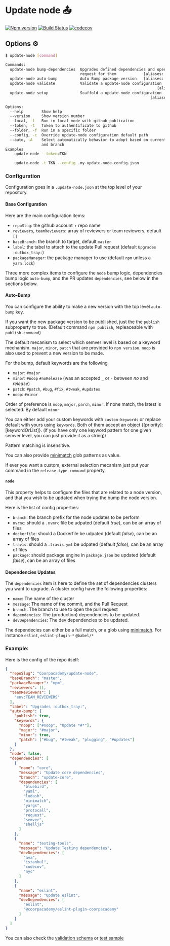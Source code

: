 # Update node :outbox_tray:

[![Npm version](https://img.shields.io/npm/v/@coorpacademy/update-node.svg)](https://www.npmjs.com/package/@coorpacademy/update-node)
[![Build Status](https://travis-ci.com/CoorpAcademy/update-node.svg?branch=master)](https://travis-ci.com/CoorpAcademy/update-node)
[![codecov](https://codecov.io/gh/CoorpAcademy/update-node/branch/master/graph/badge.svg)](https://codecov.io/gh/CoorpAcademy/update-node)

## Options :gear:

```bash
$ update-node [command]

Commands:
  update-node bump-dependencies  Upgrades defined dependencies and open Pull
                                 request for them            [aliases: upgrade, bd]
  update-node auto-bump          Auto Bump package version   [aliases: version, ab]
  update-node validate           Validate a update-node configuration
                                                                   [aliases: check]
  update-node setup              Scaffold a update-node configuration
                                                                [aliases: scaffold]

Options:
  --help        Show help                                              [boolean]
  --version     Show version number                                    [boolean]
  --local, -l   Run in local mode with github publication              [boolean]
  --token, -t   Token to authentificate to github                       [string]
  --folder, -f  Run in a specific folder                                [string]
  --config, -c  Override update-node configuration default path         [string]
  --auto, -A    Select automatically behavior to adopt based on current commit
                and branch                                             [boolean]
Examples
    update-node --token=TKN

    update-node -t TKN --config .my-update-node-config.json
```

### Configuration

Configuration goes in a `.update-node.json` at the top level of your repository.

#### Base Configuration

Here are the main configuration items:
- `repoSlug`: the github account + repo name
- `reviewers`, `teamReviewers`: array of reviewers or team reviewers, default `[]`
- `baseBranch`: the branch to target, default `master`
- `label`: the tabel to attach to the update Pull request (default `Upgrades :outbox_tray:`)
- `packageManager`: the package manager to use (default `npm` unless a `yarn.lock`)

Three more complex items to configure the `node` bump logic,  dependencies bump logic `auto-bump`, and the PR updates `dependencies`, see below in the sections below.

#### Auto-Bump
You can configure the ability to make a new version with the top level `auto-bump` key.

If you want the new package version to be publiished, just the the `publish` subproperty to true. (Default command `npm publish`, repleaceable with `publish-command`)

The default mecanism to select which semver level is based on a keyword mechanism. `major`, `minor`, `patch` that are provided to `npm version`. `noop` is also used to prevent a new version to be made.

For the bump, default keywords are the following
- `major`: `#major`
- `minor`: `#noop` `#noRelease` (was an accepted `_` or `-` between _no_  and _release_)
- `patch`: `#patch`, `#bug`, `#fix`, `#tweak`, `#updates`
- `noop`: `#minor`

Order of preference is `noop`, `major`, `parch`, `minor`. If none match, the latest is selected. By default `minor`

You can either add your custom keywords with `custom-keywords` or replace default with yours using `keywords`. Both of them accept an object {[priority]: [keywordOrList]}. (if you have only one keyword pattern for one given semver level, you can just provide it as a string)/

Pattern matching is insensitive.

You can also provide [minimatch] glob patterns as value.

If ever you want a custom, external selection mecanism just put your command in the `release-type-command` property.


#### `node`
This property helps to configure the files that are related to a node version, and that you wish to be updated when trying the bump the node version.

Here is the list of config properties:
- `branch`: the branch prefix for the node updates to be perform
- `nvrmc`: should a `.nvmrc` file be udpated (default _true_), can be an array of files
- `dockerfile`: should a Dockerfile be udpated (default _false_), can be an array of files
- `travis`: should a `.travis.yml` be udpated (default _false_), can be an array of files
- `package`: should package engine in `package.json` be updated (default _false_), can be an array of files

#### Dependencies Updates

The `dependencies` item is here to define the set of dependencies clusters you want to upgrade.
A cluster config have the following properties:
- `name`: The name of the cluster
- `message`: The name of the commit, and the Pull Request
- `branch`: The branch to use to open the pull request
- `dependencies`: The (production) dependencies to be updated.
- `devDependencies`: The dev dependencies to be updated.

The dependecies can either be a full match, or a glob using [minimatch]. For instance `eslint`, `eslint-plugin-*` `@babel/*`

### Example:

Here is the config of the repo itself:
```json
{
  "repoSlug": "Coorpacademy/update-node",
  "baseBranch": "master",
  "packageManager": "npm",
  "reviewers": [],
  "teamReviewers": [
    "env:TEAM_REVIEWERS"
  ],
  "label": "Upgrades :outbox_tray:",
  "auto-bump": {
    "publish": true,
    "keywords": {
      "noop": ["#noop", "Update *#*"],
      "major": "#major",
      "minor": true,
      "patch": ["#bug", "#tweak", "plugging", "#updates"]
    }
  },
  "node": false,
  "dependencies": [
    {
      "name": "core",
      "message": "Update core dependencies",
      "branch": "update-core",
      "dependencies": [
        "bluebird",
        "yaml",
        "lodash",
        "minimatch",
        "yargs",
        "protocall",
        "request",
        "semver",
        "shelljs"
      ]
    },
    {
      "name": "testing-tools",
      "message": "Update Testing dependencies",
      "devDependencies": [
        "ava",
        "istanbul",
        "codecov",
        "nyc"
      ]
    },
    {
      "name": "eslint",
      "message": "Update eslint",
      "devDependencies": [
        "eslint",
        "@coorpacademy/eslint-plugin-coorpacademy"
      ]
    }
  ]
}
```

You can also check the [validation schema](./src/core/config.js) or [test sample](./test/integration/.update-node.json)

[minimatch]: https://www.npmjs.com/package/minimatch
